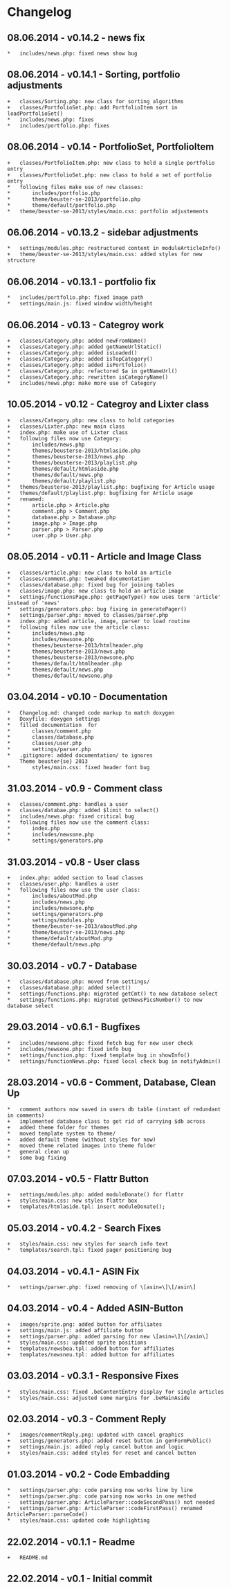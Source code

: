 # Changelog

## 08.06.2014 - v0.14.2 - news fix

~~~~~
*	includes/news.php: fixed news show bug
~~~~~

## 08.06.2014 - v0.14.1 - Sorting, portfolio adjustments

~~~~~
+	classes/Sorting.php: new class for sorting algorithms
+	classes/PortfolioSet.php: add PortfolioItem sort in loadPortfolioSet()
*	includes/news.php: fixes
*	includes/portfolio.php: fixes
~~~~~

## 08.06.2014 - v0.14 - PortfolioSet, PortfolioItem

~~~~~
+	classes/PortfolioItem.php: new class to hold a single portfolio entry
+	classes/PortfolioSet.php: new class to hold a set of portfolio entry
*	following files make use of new classes:
*		includes/portfolio.php
*		theme/beuster-se-2013/portfolio.php
*		theme/default/portfolio.php
*	theme/beuster-se-2013/styles/main.css: portfolio adjustements
~~~~~

## 06.06.2014 - v0.13.2 - sidebar adjustments

~~~~~
*	settings/modules.php: restructured content in moduleArticleInfo()
+	theme/beuster-se-2013/styles/main.css: added styles for new structure
~~~~~

## 06.06.2014 - v0.13.1 - portfolio fix

~~~~~
*	includes/portfolio.php: fixed image path
*	settings/main.js: fixed window width/height
~~~~~

## 06.06.2014 - v0.13 - Categroy work

~~~~~
+	classes/Category.php: added newFromName()
+	classes/Category.php: added getNameUrlStatic()
+	classes/Category.php: added isLoaded()
+	classes/Category.php: added isTopCategory()
+	classes/Category.php: added isPortfolio()
*	classes/Category.php: refactored $a in getNameUrl()
*	classes/Category.php: rewritten isCategoryName()
*	includes/news.php: make more use of Category
~~~~~

## 10.05.2014 - v0.12 - Categroy and Lixter class

~~~~~
+	classes/Category.php: new class to hold categories
+	classes/Lixter.php: new main class
*	index.php: make use of Lixter class
*	following files now use Category:
*		includes/news.php
*		themes/beusterse-2013/htmlaside.php
*		themes/beusterse-2013/news.php
*		themes/beusterse-2013/playlist.php
*		themes/default/htmlaside.php
*		themes/default/news.php
*		themes/default/playlist.php
*	themes/beusterse-2013/playlist.php: bugfixing for Article usage
*	themes/default/playlist.php: bugfixing for Article usage
*	renamed:
*		article.php > Article.php
*		comment.php > Comment.php
*		database.php > Database.php
*		image.php > Image.php
*		parser.php > Parser.php
*		user.php > User.php
~~~~~

## 08.05.2014 - v0.11 - Article and Image Class

~~~~~
+	classes/article.php: new class to hold an article
*	classes/comment.php: tweaked documentation
*	classes/database.php: fixed bug for joining tables
+	classes/image.php: new class to hold an article image
*	settings/functionsPage.php: getPageType() now uses term 'article' instead of 'news'
*	settings/generators.php: bug fixing in generatePager()
*	settings/parser.php: moved to classes/parser.php
+	index.php: added article, image, parser to load routine
*	following files now use the article class:
*		includes/news.php
*		includes/newsone.php
*		themes/beusterse-2013/htmlheader.php
*		themes/beusterse-2013/news.php
*		themes/beusterse-2013/newsone.php
*		themes/default/htmlheader.php
*		themes/default/news.php
*		themes/default/newsone.php
~~~~~

## 03.04.2014 - v0.10 - Documentation

~~~~~
*	Changelog.md: changed code markup to match doxygen
+	Doxyfile: doxygen settings
*	filled documentation  for
*		classes/comment.php
*		classes/database.php
*		classes/user.php
*		settings/parser.php
*	.gitignore: added documentation/ to ignores
	Theme beuster{se} 2013
*		styles/main.css: fixed header font bug
~~~~~

## 31.03.2014 - v0.9 - Comment class

~~~~~
+	classes/comment.php: handles a user
+	classes/databae.php: added $limit to select()
*	includes/news.php: fixed critical bug
*	following files now use the comment class:
*		index.php
*		includes/newsone.php
*		settings/generators.php
~~~~~

## 31.03.2014 - v0.8 - User class

~~~~~
+	index.php: added section to load classes
+	classes/user.php: handles a user
*	following files now use the user class:
*		includes/aboutMod.php
*		includes/news.php
*		includes/newsone.php
*		settings/generators.php
*		settings/modules.php
*		theme/beuster-se-2013/aboutMod.php
*		theme/beuster-se-2013/news.php
*		theme/default/aboutMod.php
*		theme/default/news.php
~~~~~

## 30.03.2014 - v0.7 - Database

~~~~~
*	classes/database.php: moved from settings/
+	classes/database.php: added select()
*	settings/functions.php: migrated getCmt() to new database select
*	settings/functions.php: migrated getNewsPicsNumber() to new database select
~~~~~

## 29.03.2014 - v0.6.1 - Bugfixes

~~~~~
*	includes/newsone.php: fixed fetch bug for new user check
*	includes/newsone.php: fixed info bug
*	settings/function.php: fixed template bug in showInfo()
*	settings/functionNews.php: fixed local check bug in notifyAdmin()
~~~~~

## 28.03.2014 - v0.6 - Comment, Database, Clean Up

~~~~~
*	comment authors now saved in users db table (instant of redundant in comments)
+	implemented database class to get rid of carrying $db across
+	added theme folder for themes
*	moved template system to theme/
+	added default theme (without styles for now)
*	moved theme related images into theme folder
*	general clean up
*	some bug fixing
~~~~~

## 07.03.2014 - v0.5 - Flattr Button

~~~~~
+	settings/modules.php: added moduleDonate() for flattr
+	styles/main.css: new styles flattr box
+	templates/htmlaside.tpl: insert moduleDonate();
~~~~~

## 05.03.2014 - v0.4.2 - Search Fixes

~~~~~
+	styles/main.css: new styles for search info text
*	templates/search.tpl: fixed pager positioning bug
~~~~~

## 04.03.2014 - v0.4.1 - ASIN Fix

~~~~~
*	settings/parser.php: fixed removing of \[asin=\]\[/asin\]
~~~~~

## 04.03.2014 - v0.4 - Added ASIN-Button

~~~~~
+	images/sprite.png: added button for affiliates
+	settings/main.js: added affiliate button
+	settings/parser.php: added parsing for new \[asin=\]\[/asin\]
*	styles/main.css: updated sprite positions
+	templates/newsbea.tpl: added button for affiliates
+	templates/newsneu.tpl: added button for affiliates
~~~~~

## 03.03.2014 - v0.3.1 - Responsive Fixes

~~~~~
*	styles/main.css: fixed .beContentEntry display for single articles
*	styles/main.css: adjusted some margins for .beMainAside
~~~~~

## 02.03.2014 - v0.3 - Comment Reply

~~~~~
*	images/commentReply.png: updated with cancel graphics
+	settings/generators.php: added reset button in genFormPublic()
+	settings/main.js: added reply cancel button and logic
+	styles/main.css: added styles for reset and cancel button
~~~~~

## 01.03.2014 - v0.2 - Code Embadding

~~~~~
*	settings/parser.php: code parsing now works line by line
*	settings/parser.php: code parsing now works in one method
-	settings/parser.php: ArticleParser::codeSecondPass() not needed
*	settings/parser.php: ArticleParser::codeFirstPass() renamed ArticleParser::parseCode()
*	styles/main.css: updated code highlighting
~~~~~

## 22.02.2014 - v0.1.1 - Readme

~~~~~
+	README.md
~~~~~

## 22.02.2014 - v0.1 - Initial commit